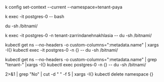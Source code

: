 k config set-context --current --namespace=tenant-paya

k exec -it  postgres-0 -- bash

du -sh /bitnami/

k exec -it  postgres-0 -n tenant-zarrindanehnakhlasia -- du -sh /bitnami/ 


kubectl get ns --no-headers -o custom-columns=":metadata.name"  | xargs -I{} kubectl exec -it  postgres-0 -n {} -- du -sh /bitnami/ 

kubectl get ns --no-headers -o custom-columns=":metadata.name"  | grep "tenant-" |xargs -I{} kubectl exec  postgres-0 -n {} -- du -sh /bitnami/

2>&1 | grep "No" | cut -d " " -f 5 |  xargs -I{} kubectl delete namespace {}

